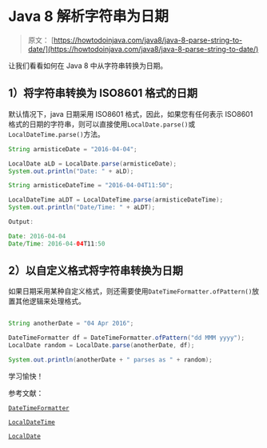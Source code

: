 # Java 8 解析字符串为日期

> 原文： [https://howtodoinjava.com/java8/java-8-parse-string-to-date/](https://howtodoinjava.com/java8/java-8-parse-string-to-date/)

让我们看看如何在 Java 8 中从字符串转换为日期。

## 1）将字符串转换为 ISO8601 格式的日期

默认情况下，java 日期采用 ISO8601 格式，因此，如果您有任何表示 ISO8601 格式的日期的字符串，则可以直接使用`LocalDate.parse()`或`LocalDateTime.parse()`方法。

```java
String armisticeDate = "2016-04-04";

LocalDate aLD = LocalDate.parse(armisticeDate);
System.out.println("Date: " + aLD);

String armisticeDateTime = "2016-04-04T11:50";

LocalDateTime aLDT = LocalDateTime.parse(armisticeDateTime);
System.out.println("Date/Time: " + aLDT);

Output:

Date: 2016-04-04
Date/Time: 2016-04-04T11:50

```

## 2）以自定义格式将字符串转换为日期

如果日期采用某种自定义格式，则还需要使用`DateTimeFormatter.ofPattern()`放置其他逻辑来处理格式。

```java

String anotherDate = "04 Apr 2016";

DateTimeFormatter df = DateTimeFormatter.ofPattern("dd MMM yyyy");
LocalDate random = LocalDate.parse(anotherDate, df);

System.out.println(anotherDate + " parses as " + random);

```

学习愉快！

参考文献：

[`DateTimeFormatter`](https://docs.oracle.com/javase/8/docs/api/java/time/format/DateTimeFormatter.html)

[`LocalDateTime`](https://docs.oracle.com/javase/8/docs/api/java/time/LocalDateTime.html)

[`LocalDate`](https://docs.oracle.com/javase/8/docs/api/java/time/LocalDate.html)